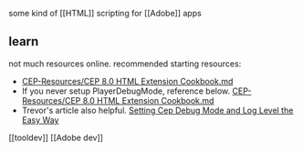 some kind of [[HTML]] scripting for [[Adobe]] apps

## learn
not much resources online. recommended starting resources:
- [CEP-Resources/CEP 8.0 HTML Extension Cookbook.md](https://github.com/Adobe-CEP/CEP-Resources/blob/master/CEP_8.x/Documentation/CEP%208.0%20HTML%20Extension%20Cookbook.md#extension-folders "https://github.com/Adobe-CEP/CEP-Resources/blob/master/CEP_8.x/Documentation/CEP%208.0%20HTML%20Extension%20Cookbook.md#extension-folders")
- If you never setup PlayerDebugMode, reference below. [CEP-Resources/CEP 8.0 HTML Extension Cookbook.md](https://github.com/Adobe-CEP/CEP-Resources/blob/master/CEP_8.x/Documentation/CEP%208.0%20HTML%20Extension%20Cookbook.md#debugging-unsigned-extensions "https://github.com/Adobe-CEP/CEP-Resources/blob/master/CEP_8.x/Documentation/CEP%208.0%20HTML%20Extension%20Cookbook.md#debugging-unsigned-extensions")
- Trevor's article also helpful. [Setting Cep Debug Mode and Log Level the Easy Way](http://creative-scripts.com/setting-cep-debug-and-log-level/ "http://creative-scripts.com/setting-cep-debug-and-log-level/")

[[tooldev]]
[[Adobe dev]]